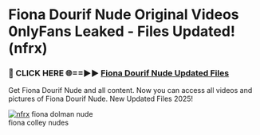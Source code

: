 # Fiona Dourif Nude Original Videos 0nlyFans Leaked - Files Updated! (nfrx)

<h3>🔴 CLICK HERE 🌐==►► <a href="https://tinyurl.com/yrmya6cz" rel="nofollow">Fiona Dourif Nude Updated Files</a></h3>

Get Fiona Dourif Nude and all content. Now you can access all videos and pictures of Fiona Dourif Nude. New Updated Files 2025!

[![nfrx](https://i.imgur.com/FMdXYCs.gif)](https://tinyurl.com/yrmya6cz)
fiona dolman nude<br>
fiona colley nudes